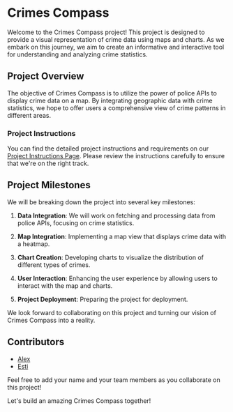 # Crimes Compass

Welcome to the Crimes Compass project! This project is designed to provide a visual representation of crime data using maps and charts. As we embark on this journey, we aim to create an informative and interactive tool for understanding and analyzing crime statistics.

## Project Overview

The objective of Crimes Compass is to utilize the power of police APIs to display crime data on a map. By integrating geographic data with crime statistics, we hope to offer users a comprehensive view of crime patterns in different areas.

### Project Instructions

You can find the detailed project instructions and requirements on our [Project Instructions Page](https://learn.foundersandcoders.com/course/syllabus/foundation/http/project/). Please review the instructions carefully to ensure that we're on the right track.

## Project Milestones

We will be breaking down the project into several key milestones:

1. **Data Integration**: We will work on fetching and processing data from police APIs, focusing on crime statistics.

2. **Map Integration**: Implementing a map view that displays crime data with a heatmap.

3. **Chart Creation**: Developing charts to visualize the distribution of different types of crimes.

4. **User Interaction**: Enhancing the user experience by allowing users to interact with the map and charts.

5. **Project Deployment**: Preparing the project for deployment.

We look forward to collaborating on this project and turning our vision of Crimes Compass into a reality.

## Contributors

- [Alex](https://github.com/AlexVOiceover)
- [Esti](https://github.com/Estishi87)

Feel free to add your name and your team members as you collaborate on this project!

Let's build an amazing Crimes Compass together!
